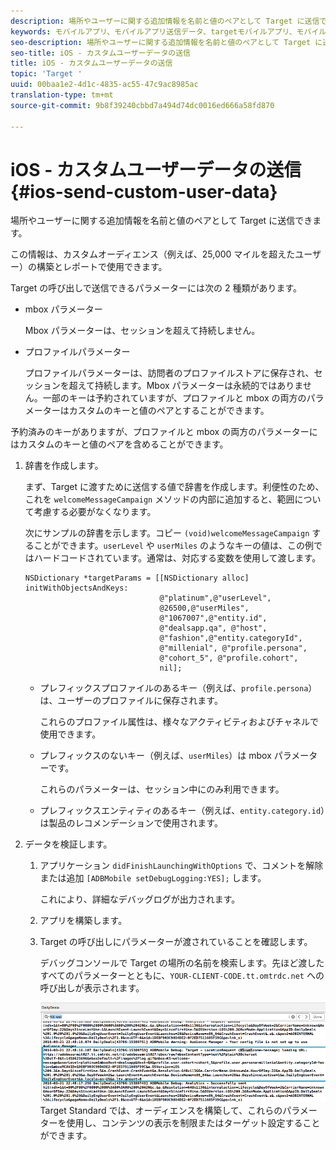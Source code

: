 ```yaml
---
description: 場所やユーザーに関する追加情報を名前と値のペアとして Target に送信できます。
keywords: モバイルアプリ、モバイルアプリ送信データ、targetモバイルアプリ、モバイルカスタムユーザーデータ、モバイルアプリのカスタムデータ
seo-description: 場所やユーザーに関する追加情報を名前と値のペアとして Target に送信できます。
seo-title: iOS - カスタムユーザーデータの送信
title: iOS - カスタムユーザーデータの送信
topic: 'Target '
uuid: 00baa1e2-4d1c-4835-ac55-47c9ac8985ac
translation-type: tm+mt
source-git-commit: 9b8f39240cbbd7a494d74dc0016ed666a58fd870

---
```



# iOS - カスタムユーザーデータの送信{#ios-send-custom-user-data}

場所やユーザーに関する追加情報を名前と値のペアとして Target に送信できます。

この情報は、カスタムオーディエンス（例えば、25,000 マイルを超えたユーザー）の構築とレポートで使用できます。

Target の呼び出しで送信できるパラメーターには次の 2 種類があります。

* mbox パラメーター

   Mbox パラメーターは、セッションを超えて持続しません。
* プロファイルパラメーター

   プロファイルパラメーターは、訪問者のプロファイルストアに保存され、セッションを超えて持続します。Mbox パラメーターは永続的ではありません。一部のキーは予約されていますが、プロファイルと mbox の両方のパラメーターはカスタムのキーと値のペアとすることができます。

予約済みのキーがありますが、プロファイルと mbox の両方のパラメーターにはカスタムのキーと値のペアを含めることができます。

1. 辞書を作成します。

   まず、Target に渡すために送信する値で辞書を作成します。利便性のため、これを `welcomeMessageCampaign` メソッドの内部に追加すると、範囲について考慮する必要がなくなります。

   次にサンプルの辞書を示します。コピー `(void)welcomeMessageCampaign` することができます。`userLevel` や `userMiles` のようなキーの値は、この例ではハードコードされています。通常は、対応する変数を使用して渡します。

   ```
   NSDictionary *targetParams = [[NSDictionary alloc] initWithObjectsAndKeys: 
                                 @"platinum",@"userLevel", 
                                 @26500,@"userMiles", 
                                 @"1067007",@"entity.id", 
                                 @"dealsapp.qa", @"host", 
                                 @"fashion",@"entity.categoryId", 
                                 @"millenial", @"profile.persona", 
                                 @"cohort_5", @"profile.cohort", 
                                 nil];
   ```

   * プレフィックスプロファイルのあるキー（例えば、`profile.persona`）は、ユーザーのプロファイルに保存されます。

      これらのプロファイル属性は、様々なアクティビティおよびチャネルで使用できます。

   * プレフィックスのないキー（例えば、`userMiles`）は mbox パラメーターです。

      これらのパラメーターは、セッション中にのみ利用できます。

   * プレフィックスエンティティのあるキー（例えば、`entity.category.id`）は製品のレコメンデーションで使用されます。

1. データを検証します。
   1. アプリケーション `didFinishLaunchingWithOptions` で、コメントを解除または追加 `[ADBMobile setDebugLogging:YES];` します。

      これにより、詳細なデバッグログが出力されます。
   1. アプリを構築します。
   1. Target の呼び出しにパラメーターが渡されていることを確認します。

      デバッグコンソールで Target の場所の名前を検索します。先ほど渡したすべてのパラメーターとともに、`YOUR-CLIENT-CODE.tt.omtrdc.net` への呼び出しが表示されます。

      ![](assets/mobile-debug.png)
   Target Standard では、オーディエンスを構築して、これらのパラメーターを使用し、コンテンツの表示を制限またはターゲット設定することができます。

